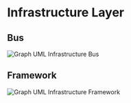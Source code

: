 <!-- markdownlint-disable MD013 -->
# Infrastructure Layer

## Bus

![Graph UML Infrastructure Bus](../../assets/images/infrastructure-bus.graphviz.svg)

## Framework

![Graph UML Infrastructure Framework](../../assets/images/infrastructure-framework.graphviz.svg)
